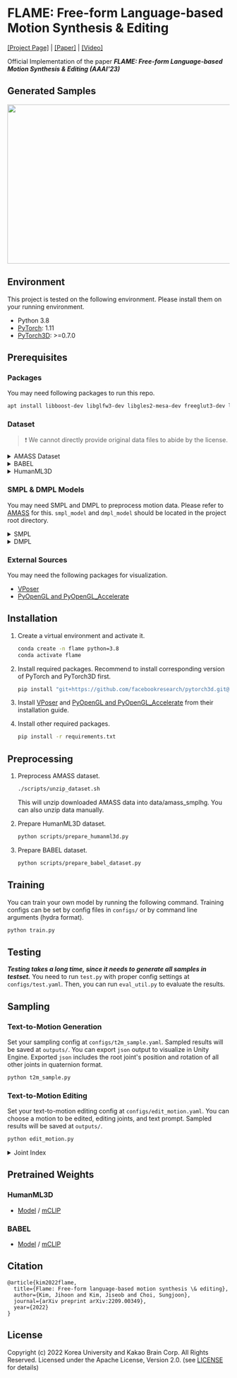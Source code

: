 # FLAME: Free-form Language-based Motion Synthesis & Editing

[[Project Page]](https://kakaobrain.github.io/flame/) | [[Paper]](https://arxiv.org/abs/2209.00349) | [[Video]](https://youtu.be/LbPNGv0zrto)

Official Implementation of the paper ***FLAME: Free-form Language-based Motion Synthesis & Editing (AAAI'23)*** 

## Generated Samples

<img src="https://user-images.githubusercontent.com/10102721/204811388-748bbe11-bb0f-489b-a532-c668023c22b4.gif" width="640" height="360"/>

## Environment

This project is tested on the following environment. Please install them on your running environment.

* Python 3.8
* [PyTorch](https://pytorch.org/): 1.11
* [PyTorch3D](https://pytorch3d.org/): >=0.7.0

## Prerequisites

### Packages

You may need following packages to run this repo.

```bash
apt install libboost-dev libglfw3-dev libgles2-mesa-dev freeglut3-dev libosmesa6-dev libgl1-mesa-glx 
```

### Dataset

> :exclamation: We cannot directly provide original data files to abide by the license.


<details>
<summary>AMASS Dataset</summary>

Visit https://amass.is.tue.mpg.de/ to download AMASS dataset. We used **SMPL+H G** of following datasets in AMASS:

* ACCAD
* BMLhandball
* BMLmovi
* BMLrub
* CMU
* DanceDB
* DFaust
* EKUT
* EyesJapanDataset
* HDM05
* Human4D
* HumanEva
* KIT
* Mosh
* PosePrior
* SFU
* SSM
* TCDHands
* TotalCapture
* Transitions

Downloaded data are compressed in `bz2` format. All downloaded files need to be located at `data/amass_download_smplhg` .
</details>


<details>
<summary>BABEL</summary>

Visit https://babel.is.tue.mpg.de/ to download BABEL dataset. At the time of experiment, we used `babel_v1.0_release` .
BABEL dataset should be loacated at `data/babel_v1.0_release` . File structures under `data/babel_v1.0_release` looks like:

```
.
├── extra_train.json
├── extra_val.json
├── test.json
├── train.json
└── val.json
```

</details>

<details>
<summary>HumanML3D</summary>

You can access full HumanML3D dataset at [HumanML3D](https://github.com/EricGuo5513/HumanML3D). However, we used original AMASS SMPL data instead of a customized rig. What you will need to prepare to run this repo is:

```
./data/HumanML3D/
├── humanact12
├── HumanML3D.csv
├── test.txt
├── texts.zip
├── train.txt
└── val.txt
```

Note that the files above are located at: `data/HumanML3D/`. Please download [`humanact12`](https://arena.kakaocdn.net/brainrepo/models/FLAME/HumanML3D/e3a6de68c95a042fbc0abba7a0222d58/humanact12_processed.pkl) and [`HumanML3D.csv`](https://arena.kakaocdn.net/brainrepo/models/FLAME/HumanML3D/ef9f9ed8a99e3cd20226e454f9c4e2f7/HumanML3D.csv). You can download other files from the original repo.
</details>

### SMPL & DMPL Models

You may need SMPL and DMPL to preprocess motion data. Please refer to [AMASS](https://github.com/nghorbani/amass) for this. `smpl_model` and `dmpl_model` should be located in the project root directory.

<details>
<summary>SMPL</summary>

```
smpl_model/
├── female
│   └── model.npz
├── info.txt
├── LICENSE.txt
├── male
│   └── model.npz
└── neutral
    └── model.npz
```
</details>

<details>
<summary>DMPL</summary>

```
dmpl_model/
├── female
│   └── model.npz
├── LICENSE.txt
├── male
│   └── model.npz
└── neutral
    └── model.npz
```
</details>


### External Sources

You may need the following packages for visualization.

* [VPoser](https://github.com/nghorbani/human_body_prior)
* [PyOpenGL and PyOpenGL_Accelerate](https://github.com/mcfletch/pyopengl)

## Installation

1. Create a virtual environment and activate it.
    ```bash
    conda create -n flame python=3.8
    conda activate flame
    ```

2. Install required packages. Recommend to install corresponding version of PyTorch and PyTorch3D first.
    ```bash
    pip install "git+https://github.com/facebookresearch/pytorch3d.git@stable"  # PyTorch3D
    ```

3. Install [VPoser](https://github.com/nghorbani/human_body_prior) and [PyOpenGL and PyOpenGL_Accelerate](https://github.com/mcfletch/pyopengl) from their installation guide.

4. Install other required packages.
    ```bash
    pip install -r requirements.txt
    ```

## Preprocessing

1. Preprocess AMASS dataset.
    ```bash
    ./scripts/unzip_dataset.sh
    ```
    This will unzip downloaded AMASS data into data/amass_smplhg. You can also unzip data manually.

2. Prepare HumanML3D dataset.
    ```bash
    python scripts/prepare_humanml3d.py
    ```

3. Prepare BABEL dataset.
    ```bash
    python scripts/prepare_babel_dataset.py
    ```

## Training

You can train your own model by running the following command.
Training configs can be set by config files in `configs/` or by command line arguments (hydra format).

```bash
python train.py
```

## Testing

***Testing takes a long time, since it needs to generate all samples in testset.*** You need to run `test.py` with proper config settings at `configs/test.yaml`. Then, you can run `eval_util.py` to evaluate the results.

## Sampling

### Text-to-Motion Generation

Set your sampling config at `configs/t2m_sample.yaml`. Sampled results will be saved at `outputs/`. You can export `json` output to visualize in Unity Engine. Exported `json` includes the root joint's position and rotation of all other joints in quaternion format.

```bash
python t2m_sample.py
```

### Text-to-Motion Editing

Set your text-to-motion editing config at `configs/edit_motion.yaml`. You can choose a motion to be edited, editing joints, and text prompt. Sampled results will be saved at `outputs/`.

```bash
python edit_motion.py
```

<details>
<summary>Joint Index</summary>

* 00: Pelvis
* 01: L_Hip
* 02: R_Hip
* 03: Spine1
* 04: L_Knee
* 05: R_Knee
* 06: Spine2
* 07: L_Ankle
* 08: R_Ankle
* 09: Spine3
* 10: L_Foot
* 11: R_Foot
* 12: Neck
* 13: L_Collar
* 14: R_Collar
* 15: Head
* 16: L_Shoulder
* 17: R_Shoulder
* 18: L_Elbow
* 19: R_Elbow
* 20: L_Wrist
* 21: R_Wrist
* 22: L_Hand
* 23: R_Hand

</details>


## Pretrained Weights

### HumanML3D
* [Model](https://arena.kakaocdn.net/brainrepo/models/FLAME/weights/eefcd30a4138bf74fbb6d10b7731abe9/flame_hml3d_bc.ckpt) / [mCLIP](https://arena.kakaocdn.net/brainrepo/models/FLAME/weights/5d1aee3a89f046f9b7ec95ecbbd59b04/flame_mclip_hml3d_bc.ckpt)

### BABEL
* [Model](https://arena.kakaocdn.net/brainrepo/models/FLAME/weights/6ee93b403203cb41bd8ee9f4a7c9bdb2/flame_babel_bc.ckpt) / [mCLIP](https://arena.kakaocdn.net/brainrepo/models/FLAME/weights/424f0c9ba8e7641e0d0406134c13ad97/flame_mclip_babel_bc.ckpt)

## Citation

```
@article{kim2022flame,
  title={Flame: Free-form language-based motion synthesis \& editing},
  author={Kim, Jihoon and Kim, Jiseob and Choi, Sungjoon},
  journal={arXiv preprint arXiv:2209.00349},
  year={2022}
}
```

## License

Copyright (c) 2022 Korea University and Kakao Brain Corp. All Rights Reserved. Licensed under the Apache License, Version 2.0. (see [LICENSE](./LICENSE) for details)
